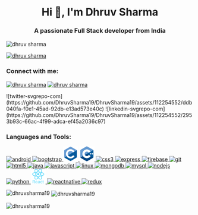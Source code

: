 <h1 align="center">Hi 👋, I'm Dhruv Sharma</h1>
<h3 align="center">A passionate Full Stack developer from India</h3>

<img align="center" src="https://github.com/DhruvSharma19/DhruvSharma19/assets/112254552/9389c6a9-1ac8-4b92-baba-5ba61cbe4729" alt="dhruv sharma"/>

<p align="left"> <a href="https://twitter.com/DhruvSh71653815" target="blank"><img src="https://img.shields.io/twitter/follow/dhruv sharma?logo=twitter&style=for-the-badge" alt="dhruv sharma" /></a> </p>

<h3 align="left">Connect with me:</h3>
<p align="left">
<a href="https://twitter.com/DhruvSh71653815" target="blank"><img align="center" src="https://github.com/DhruvSharma19/DhruvSharma19/assets/112254552/ddb040fa-f0e1-45ad-92db-e13ad573e40c" alt="dhruv sharma" height="30" width="40" /></a>
<a href="https://www.linkedin.com/in/dhruv-sharma-042198233/" target="blank"><img align="center" src="https://github.com/DhruvSharma19/DhruvSharma19/assets/112254552/2953b93c-66ac-4f99-adca-ef45a2036c97" alt="dhruv sharma" height="30" width="40" /></a>
</p>
![twitter-svgrepo-com](https://github.com/DhruvSharma19/DhruvSharma19/assets/112254552/ddb040fa-f0e1-45ad-92db-e13ad573e40c)
![linkedin-svgrepo-com](https://github.com/DhruvSharma19/DhruvSharma19/assets/112254552/2953b93c-66ac-4f99-adca-ef45a2036c97)


<h3 align="left">Languages and Tools:</h3>
<p align="left"> <a href="https://developer.android.com" target="_blank" rel="noreferrer"> <img src="https://github.com/DhruvSharma19/DhruvSharma19/assets/112254552/bdce6117-a2f3-4060-b733-d4a462af3e18" alt="android" width="40" height="40"/> </a> <a href="https://getbootstrap.com" target="_blank" rel="noreferrer"> <img src="https://github.com/DhruvSharma19/DhruvSharma19/assets/112254552/b7294db2-8427-46b3-92a5-749a7e5680d9" alt="bootstrap" width="40" height="40"/> </a> <a href="https://www.cprogramming.com/" target="_blank" rel="noreferrer"> <img src="https://raw.githubusercontent.com/devicons/devicon/master/icons/c/c-original.svg" alt="c" width="40" height="40"/> </a> <a href="https://www.w3schools.com/cpp/" target="_blank" rel="noreferrer"> <img src="https://raw.githubusercontent.com/devicons/devicon/master/icons/cplusplus/cplusplus-original.svg" alt="cplusplus" width="40" height="40"/> </a> <a href="https://www.w3schools.com/css/" target="_blank" rel="noreferrer"> <img src="https://github.com/DhruvSharma19/DhruvSharma19/assets/112254552/d53f85e8-e48f-470c-a99c-da844c6fb73f" alt="css3" width="40" height="40"/> </a> <a href="https://expressjs.com" target="_blank" rel="noreferrer"> <img src="https://github.com/DhruvSharma19/DhruvSharma19/assets/112254552/00d2febf-2e31-4635-ab72-fbd22f320998" alt="express" width="40" height="40"/> </a> <a href="https://firebase.google.com/" target="_blank" rel="noreferrer"> <img src="https://www.vectorlogo.zone/logos/firebase/firebase-icon.svg" alt="firebase" width="40" height="40"/> </a> <a href="https://git-scm.com/" target="_blank" rel="noreferrer"> <img src="https://www.vectorlogo.zone/logos/git-scm/git-scm-icon.svg" alt="git" width="40" height="40"/> </a> <a href="https://www.w3.org/html/" target="_blank" rel="noreferrer"> <img src="https://github.com/DhruvSharma19/DhruvSharma19/assets/112254552/e5a09f86-0602-40c2-a8de-94b028bbc45c" alt="html5" width="40" height="40"/> </a> <a href="https://www.java.com" target="_blank" rel="noreferrer"> <img src="https://github.com/DhruvSharma19/DhruvSharma19/assets/112254552/b3866356-a1f4-48e1-a082-0812bb6d8f96" alt="java" width="40" height="40"/> </a> <a href="https://developer.mozilla.org/en-US/docs/Web/JavaScript" target="_blank" rel="noreferrer"> <img src="https://github.com/DhruvSharma19/DhruvSharma19/assets/112254552/fdf5103b-c00d-46be-850f-56480a259771" alt="javascript" width="40" height="40"/> </a> <a href="https://www.linux.org/" target="_blank" rel="noreferrer"> <img src="https://github.com/DhruvSharma19/DhruvSharma19/assets/112254552/2cbb231a-ae7c-469a-8bd3-437cc794d344" alt="linux" width="40" height="40"/> </a> <a href="https://www.mongodb.com/" target="_blank" rel="noreferrer"> <img src="https://github.com/DhruvSharma19/DhruvSharma19/assets/112254552/00013319-4213-45d3-b126-f04983452709" alt="mongodb" width="40" height="40"/> </a> <a href="https://www.mysql.com/" target="_blank" rel="noreferrer"> <img src="https://github.com/DhruvSharma19/DhruvSharma19/assets/112254552/4713d4a9-89e1-45f8-b4cd-8b1094012d98" alt="mysql" width="40" height="40"/> </a> <a href="https://nodejs.org" target="_blank" rel="noreferrer"> <img src="https://github.com/DhruvSharma19/DhruvSharma19/assets/112254552/209ae854-4570-467d-8795-9c596ca05d71" alt="nodejs" width="40" height="40"/> </a> <a href="https://www.python.org" target="_blank" rel="noreferrer"> <img src="https://github.com/DhruvSharma19/DhruvSharma19/assets/112254552/062d7ac8-866d-422e-b2e9-5268c8f7d06a" alt="python" width="40" height="40"/> </a> <a href="https://reactjs.org/" target="_blank" rel="noreferrer"> <img src="https://raw.githubusercontent.com/devicons/devicon/master/icons/react/react-original-wordmark.svg" alt="react" width="40" height="40"/> </a> <a href="https://reactnative.dev/" target="_blank" rel="noreferrer"> <img src="https://reactnative.dev/img/header_logo.svg" alt="reactnative" width="40" height="40"/> </a> <a href="https://redux.js.org" target="_blank" rel="noreferrer"> <img src="https://github.com/DhruvSharma19/DhruvSharma19/assets/112254552/af0c5572-ef7e-430a-9aa4-191f480e3163" alt="redux" width="40" height="40"/> </a> </p>

<p><img align="left" src="https://github-readme-stats.vercel.app/api/top-langs?username=dhruvsharma19&show_icons=true&locale=en&layout=compact" alt="dhruvsharma19" /></p>

<p>&nbsp;<img align="center" src="https://github-readme-stats.vercel.app/api?username=dhruvsharma19&show_icons=true&locale=en" alt="dhruvsharma19" /></p>

<p><img align="center" src="https://github-readme-streak-stats.herokuapp.com/?user=dhruvsharma19&" alt="dhruvsharma19" /></p>
